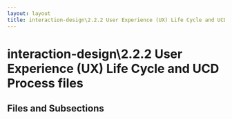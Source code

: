 ```yaml
---
layout: layout
title: interaction-design\2.2.2 User Experience (UX) Life Cycle and UCD Process files
---
```


# interaction-design\2.2.2 User Experience (UX) Life Cycle and UCD Process files

## Files and Subsections

